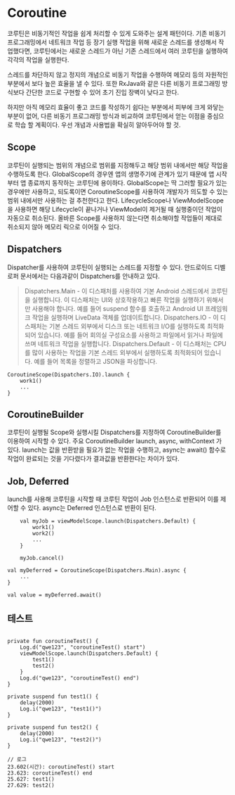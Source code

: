 # Coroutine 
코루틴은 비동기적인 작업을 쉽게 처리할 수 있게 도와주는 설계 패턴이다. 
기존 비동기 프로그래밍에서 네트워크 작업 등 장기 실행 작업을 위해 새로운 스레드를 생성해서 작업했다면, 
코루틴에서는 새로운 스레드가 아닌 기존 스레드에서 여러 코루틴을 실행하여 각각의 작업을 실행한다.
  
스레드를 차단하지 않고 정지의 개념으로 비동기 작업을 수행하여 메모리 등의 자원적인 부분에서 보다 높은 효율을 낼 수 있다.
또한 RxJava와 같은 다른 비동기 프로그래밍 방식보다 간단한 코드로 구현할 수 있어 초기 진입 장벽이 낮다고 한다.

하지만 아직 메모리 효율이 좋고 코드를 작성하기 쉽다는 부분에서 피부에 크게 와닿는 부분이 없어,
다른 비동기 프로그래밍 방식과 비교하여 코루틴에서 얻는 이점을 중심으로 학습 할 계획이다.
우선 개념과 사용법을 확실히 알아두어야 할 것.


## Scope 
코루틴이 실행되는 범위의 개념으로 범위를 지정해두고 해당 범위 내에서만 해당 작업을 수행하도록 한다.
GlobalScope의 경우엔 앱의 생명주기에 관계가 있기 때문에 앱 시작부터 앱 종료까지 동작하는 코루틴에 용이하다.
GlobalScope는 딱 그러할 필요가 있는 경우에만 사용하고, 
되도록이면 CoroutineScope를 사용하여 개발자가 의도할 수 있는 범위 내에서만 사용하는 걸 추천한다고 한다.
LifecycleScope나 ViewModelScope을 사용하면 해당 Lifecycle이 끝나거나 ViewModel이 제거될 때 실행중이던 작업이 자동으로 취소된다.
올바른 Scope를 사용하지 않는다면 취소해야할 작업들이 제대로 취소되지 않아 메모리 릭으로 이어질 수 있다.

## Dispatchers
Dispatcher를 사용하여 코루틴이 실행되는 스레드를 지정할 수 있다.
안드로이드 디벨로퍼 문서에서는 다음과같이 Dispatchers를 안내하고 있다.
>Dispatchers.Main - 이 디스패처를 사용하여 기본 Android 스레드에서 코루틴을 실행합니다. 이 디스패처는 UI와 상호작용하고 빠른 작업을 실행하기 위해서만 사용해야 합니다. 예를 들어 suspend 함수를 호출하고 Android UI 프레임워크 작업을 실행하며 LiveData 객체를 업데이트합니다.
 Dispatchers.IO - 이 디스패처는 기본 스레드 외부에서 디스크 또는 네트워크 I/O를 실행하도록 최적화되어 있습니다. 예를 들어 회의실 구성요소를 사용하고 파일에서 읽거나 파일에 쓰며 네트워크 작업을 실행합니다.
 Dispatchers.Default - 이 디스패처는 CPU를 많이 사용하는 작업을 기본 스레드 외부에서 실행하도록 최적화되어 있습니다. 예를 들어 목록을 정렬하고 JSON을 파싱합니다.
```
CoroutineScope(Dispatchers.IO).launch {
    work1()
    ...
}
```

## CoroutineBuilder
코루틴이 실행될 Scope와 실행시킬 Dispatchers를 지정하여 CoroutineBuilder를 이용하여 시작할 수 있다.
주요 CoroutineBuilder launch, async, withContext 가 있다.
launch는 값을 반환받을 필요가 없는 작업을 수행하고, async는 await() 함수로 작업이 완료되는 것을 기다렸다가 결과값을 반환한다는 차이가 있다.

## Job, Deferred
launch를 사용해 코루틴을 시작할 때 코루틴 작업이 Job 인스턴스로 반환되어 이를 제어할 수 있다.
async는 Deferred 인스턴스로 반환이 된다.

```
    val myJob = viewModelScope.launch(Dispatchers.Default) {
        work1()
        work2()
        ...
    }

    myJob.cancel()
```

```
val myDeferred = CoroutineScope(Dispatchers.Main).async {
    ...
}

val value = myDeferred.await() 

```

## 테스트

```

private fun coroutineTest() {
    Log.d("qwe123", "coroutineTest() start")
    viewModelScope.launch(Dispatchers.Default) {
        test1()
        test2()
    }
    Log.d("qwe123", "coroutineTest() end")
}

private suspend fun test1() {
    delay(2000)
    Log.i("qwe123", "test1()")
}

private suspend fun test2() {
    delay(2000)
    Log.i("qwe123", "test2()")
}

// 로그
23.602(시간): coroutineTest() start
23.623: coroutineTest() end
25.627: test1()
27.629: test2()

```